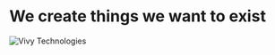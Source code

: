 # We create things we want to exist

![Vivy Technologies](https://github.com/user-attachments/assets/e804f64d-98f1-4dce-8bcc-f62dcae3ec86)
